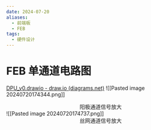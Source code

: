 ```yaml
---
date: 2024-07-20
aliases:
  - 前端板
  - FEB
tags:
  - 硬件设计
---
```

# FEB 单通道电路图
[DPU_v0.drawio - draw.io (diagrams.net)](https://app.diagrams.net/#DDPU_v0.drawio#%7B%22pageId%22%3A%22sF09LrrEaPQNFjU2mx5H%22%7D)
![[Pasted image 20240720174344.png]]
<center>阳极通道信号放大</center>
![[Pasted image 20240720174737.png]]
<center>丝网通道信号放大</center>